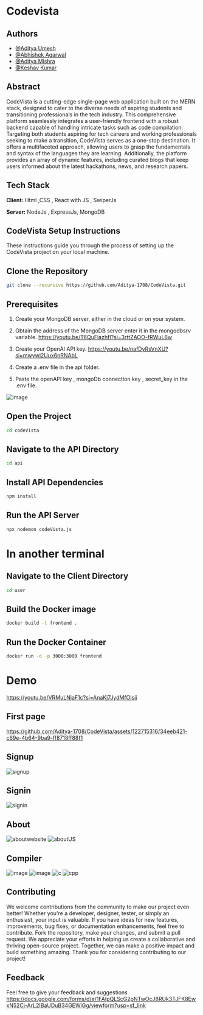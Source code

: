 # Codevista
## Authors
- [@Aditya Umesh](https://github.com/Aditya-1708)
- [@Abhishek Agarwal](https://github.com/iamabhishekagarwal)
- [@Aditya Mishra](https://github.com/adityamishra139)
- [@Keshav Kumar](https://github.com/webduniyawithkeshav)


## Abstract
CodeVista is a cutting-edge single-page web application built on
the MERN stack, designed to cater to the diverse needs of
aspiring students and transitioning professionals in the tech
industry. This comprehensive platform seamlessly integrates a
user-friendly frontend with a robust backend capable of handling
intricate tasks such as code compilation. Targeting both students
aspiring for tech careers and working professionals seeking to
make a transition, CodeVista serves as a one-stop destination.
It offers a multifaceted approach, allowing users to grasp the
fundamentals and syntax of the languages they are learning.
Additionally, the platform provides an array of dynamic features,
including curated blogs that keep users informed about the latest
hackathons, news, and research papers.

## Tech Stack

**Client:**  Html ,CSS , React with JS , SwiperJs

**Server:**  NodeJs , ExpressJs, MongoDB


## CodeVista Setup Instructions
These instructions guide you through the process of setting up the CodeVista project on your local machine.
## Clone the Repository
```bash
git clone --recursive https://github.com/Aditya-1708/CodeVista.git
```
## Prerequisites
1. Create your MongoDB server, either in the cloud or on your system.

2. Obtain the address of the MongoDB server enter it in the mongodbsrv variable.
    https://youtu.be/T6QuFiazhfI?si=3rttZAOO-fRWuL6w

3. Create your OpenAI API key.
   https://youtu.be/nafDyRsVnXU?si=mwywi2Uux6nRNAbL

4. Create a .env file in the api folder.

5. Paste the openAPI key , mongoDb connection key , secret_key in the .env file.
   
![image](https://github.com/user-attachments/assets/cf2e29f2-467a-4fce-8ea1-dac393e6ee10)

## Open the Project
```bash
cd codeVista
```

## Navigate to the API Directory

```bash
cd api
```

## Install API Dependencies

```bash
npm install
```

## Run the API Server

```bash
npx nodemon codeVista.js
```

# In another terminal 

## Navigate to the Client Directory
```bash
cd user
```

## Build the Docker image
```bash
docker build -t frontend .
```

## Run the Docker Container
```bash
docker run -d -p 3000:3000 frontend
```
# Demo
https://youtu.be/VRMuLNjaF1c?si=AnaKj7JydMfOIsii
## First page
https://github.com/Aditya-1708/CodeVista/assets/122715316/34eeb421-c69e-4b64-9ba9-ff8718ff88f1
## Signup
![signup](https://github.com/Aditya-1708/CodeVista/assets/122715316/cecdc57a-2876-4dec-985a-3f9e919a7ce6)
## Signin
![signin](https://github.com/Aditya-1708/CodeVista/assets/122715316/9cd0b0e5-7ffc-4f50-93c6-7a3079a7cff8)
## About
![aboutwebsite](https://github.com/Aditya-1708/CodeVista/assets/122715316/6d9c62cc-ffa5-420d-9b38-fdb4f8a472ab)
![aboutUS](https://github.com/Aditya-1708/CodeVista/assets/122715316/3a05f950-43e1-4f7b-a453-3f8dc2e1e9bc)
## Compiler
![image](https://github.com/Aditya-1708/CodeVista/assets/122715316/6a1a6262-9ca8-4377-8621-09539755df44)
![image](https://github.com/Aditya-1708/CodeVista/assets/122715316/bbfff196-04d7-4f9e-a71b-1eef2cbc1b92)
![c](https://github.com/Aditya-1708/CodeVista/assets/122715316/50dafb54-b293-4bce-b2f1-97c92f8f1b4c)
![cpp](https://github.com/Aditya-1708/CodeVista/assets/122715316/14740d2d-9400-4aaa-aba0-a9df81b45003)

## Contributing
We welcome contributions from the community to make our project even better! Whether you're a developer, designer, tester, or simply an enthusiast, your input is valuable. If you have ideas for new features, improvements, bug fixes, or documentation enhancements, feel free to contribute. Fork the repository, make your changes, and submit a pull request. We appreciate your efforts in helping us create a collaborative and thriving open-source project. Together, we can make a positive impact and build something amazing. Thank you for considering contributing to our project!
## Feedback
Feel free to give your feedback and suggestions
https://docs.google.com/forms/d/e/1FAIpQLScG2pNTwOcJ8RUk3TJFK8EwxN52Cj-ArL2IBaUDuB34GEWlGg/viewform?usp=sf_link
